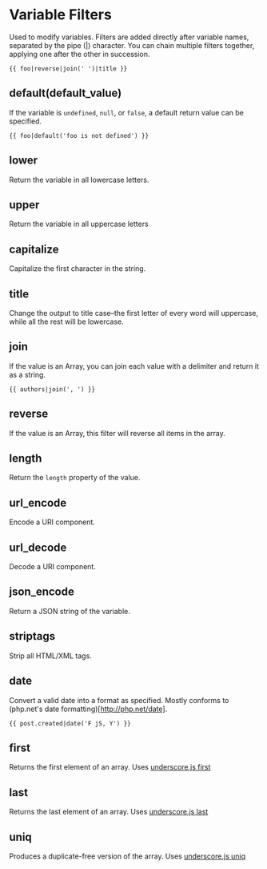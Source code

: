 # Variable Filters

Used to modify variables. Filters are added directly after variable names, separated by the pipe (|) character. You can chain multiple filters together, applying one after the other in succession.

    {{ foo|reverse|join(' ')|title }}

## default(default_value)

If the variable is `undefined`, `null`, or `false`, a default return value can be specified.

    {{ foo|default('foo is not defined') }}

## lower

Return the variable in all lowercase letters.

## upper

Return the variable in all uppercase letters

## capitalize

Capitalize the first character in the string.

## title

Change the output to title case–the first letter of every word will uppercase, while all the rest will be lowercase.

## join

If the value is an Array, you can join each value with a delimiter and return it as a string.

    {{ authors|join(', ') }}

## reverse

If the value is an Array, this filter will reverse all items in the array.

## length

Return the `length` property of the value.

## url_encode

Encode a URI component.

## url_decode

Decode a URI component.

## json_encode

Return a JSON string of the variable.

## striptags

Strip all HTML/XML tags.

## date

Convert a valid date into a format as specified. Mostly conforms to (php.net's date formatting)[http://php.net/date].

    {{ post.created|date('F jS, Y') }}

## first

Returns the first element of an array. Uses [underscore.js first](http://documentcloud.github.com/underscore/#first)

## last

Returns the last element of an array. Uses [underscore.js last](http://documentcloud.github.com/underscore/#last)

## uniq

Produces a duplicate-free version of the array. Uses [underscore.js uniq](http://documentcloud.github.com/underscore/#uniq)
